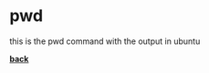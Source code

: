 # pwd
this is the pwd command with the output in ubuntu

[**back**](https://github.com/varundevs/ubuntu-linux/tree/main/exp2)

